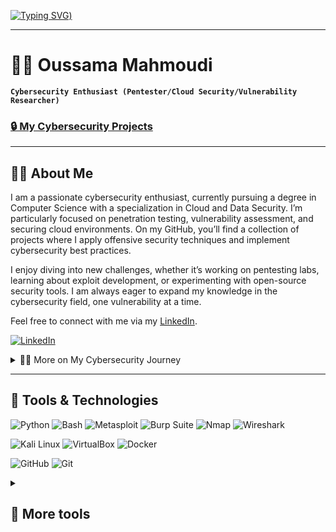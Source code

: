 [![Typing SVG](https://readme-typing-svg.herokuapp.comfont=fira&size=23&duration=2000&pause=750&color=11D7F7&vCenter=true&repeat=false&width=442&height=54&lines=Hi%2C+I'm+Oussama;Welcome+To+My+Github!;Feel+Free+To+Check+My+Projects+%F0%9F%91%87;Have+a+wonderful+day+%3A))](https://git.io/typing-svg)

---

# 🧑‍💻 Oussama Mahmoudi

**`Cybersecurity Enthusiast (Pentester/Cloud Security/Vulnerability Researcher)`**

### [🔒 My Cybersecurity Projects](https://github.com/OussamaMahmoudiCybersec?tab=repositories)

---

## 👨‍💻 About Me  
I am a passionate cybersecurity enthusiast, currently pursuing a degree in Computer Science with a specialization in Cloud and Data Security. I’m particularly focused on penetration testing, vulnerability assessment, and securing cloud environments. On my GitHub, you’ll find a collection of projects where I apply offensive security techniques and implement cybersecurity best practices.

I enjoy diving into new challenges, whether it’s working on pentesting labs, learning about exploit development, or experimenting with open-source security tools. I am always eager to expand my knowledge in the cybersecurity field, one vulnerability at a time.

Feel free to connect with me via my [LinkedIn](https://www.linkedin.com/in/oussamamahmoudicybersec).

<p>
<a href="https://www.linkedin.com/in/oussamamahmoudicybersec">
<img alt="LinkedIn" src="https://img.shields.io/badge/linkedin-%230077B5.svg?style=for-the-badge&logo=linkedin&logoColor=white"/>
</a> 
<br>
</p>

<details>
 <summary>👨‍💻 More on My Cybersecurity Journey</summary>

<p>My journey in cybersecurity started during my computer science studies, where I became fascinated by the intricacies of network security, ethical hacking, and cloud defense strategies. Over the years, I have developed hands-on skills through projects focusing on penetration testing, vulnerability assessments, and cloud security architecture.</p>

<p>I am currently learning advanced penetration testing techniques and offensive security strategies. My goal is to contribute to making digital infrastructures more secure and robust. Each project I complete helps me grow as a cybersecurity professional.</p>

</details>

---

## 🧰 Tools & Technologies

<!--Programming languages-->
<p>
  <img alt="Python" src="https://img.shields.io/badge/python-306998.svg?style=for-the-badge&logo=python&logoColor=white"/>
  <img alt="Bash" src="https://img.shields.io/badge/Bash-000000.svg?style=for-the-badge&logo=gnu-bash&logoColor=white"/>
  <img alt="Metasploit" src="https://img.shields.io/badge/metasploit-3b5998.svg?style=for-the-badge&logo=metasploit&logoColor=white"/>
  <img alt="Burp Suite" src="https://img.shields.io/badge/Burp%20Suite-F37626.svg?style=for-the-badge&logo=Burp-Suite&logoColor=white"/>
  <img alt="Nmap" src="https://img.shields.io/badge/Nmap-000080.svg?style=for-the-badge&logo=nmap&logoColor=white"/>
  <img alt="Wireshark" src="https://img.shields.io/badge/Wireshark-1679A7.svg?style=for-the-badge&logo=wireshark&logoColor=white"/>
</p>

<!--Platforms-->
<p>
  <img alt="Kali Linux" src="https://img.shields.io/badge/Kali_Linux-557C94.svg?style=for-the-badge&logo=linux&logoColor=white"/>
  <img alt="VirtualBox" src="https://img.shields.io/badge/VirtualBox-183A61.svg?style=for-the-badge&logo=virtualbox&logoColor=white"/>
  <img alt="Docker" src="https://img.shields.io/badge/Docker-0db7ed.svg?style=for-the-badge&logo=docker&logoColor=white"/>
</p>

<!--Tools-->
<p>
  <img alt="GitHub" src="https://img.shields.io/badge/github-%23121011.svg?style=for-the-badge&logo=github&logoColor=white"/>
  <img alt="Git" src="https://img.shields.io/badge/git-%23F05032.svg?style=for-the-badge&logo=git&logoColor=white"/>
</p>

<details>
<summary>
<h2>👾 More tools</h2>
</summary>

<p>
  <img alt="Markdown" src="https://img.shields.io/badge/markdown-%23000000.svg?style=for-the-badge&logo=markdown&logoColor=white"/>
  <img alt="HTML5" src="https://img.shields.io/badge/html5-%23E34F26.svg?style=for-the-badge&logo=html5&logoColor=white"/>
  <img alt="CSS3" src="https://img.shields.io/badge/css3-%231572B6.svg?style=for-the-badge&logo=css3&logoColor=white"/>
  <img alt="JavaScript" src="https://img.shields.io/badge/javascript-%23323330.svg?style=for-the-badge&logo=javascript&logoColor=%23F7DF1E"/>
</p>

<!--Operating Systems-->
<p>
  <img alt="Linux" src="https://img.shields.io/badge/Linux-FCC624?style=for-the-badge&logo=linux&logoColor=black" />
  <img alt="Windows" src="https://img.shields.io/badge/Windows-0078D6?style=for-the-badge&logo=windows&logoColor=white" />
</p>
</details>
